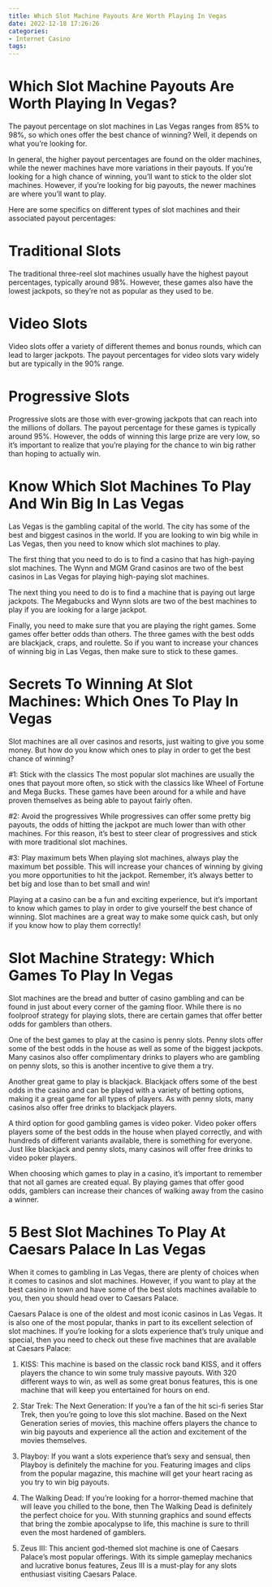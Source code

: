 ```yaml
---
title: Which Slot Machine Payouts Are Worth Playing In Vegas
date: 2022-12-18 17:26:26
categories:
- Internet Casino
tags:
---
```



#  Which Slot Machine Payouts Are Worth Playing In Vegas?

The payout percentage on slot machines in Las Vegas ranges from 85% to 98%, so which ones offer the best chance of winning? Well, it depends on what you’re looking for.

In general, the higher payout percentages are found on the older machines, while the newer machines have more variations in their payouts. If you’re looking for a high chance of winning, you’ll want to stick to the older slot machines. However, if you’re looking for big payouts, the newer machines are where you’ll want to play.

Here are some specifics on different types of slot machines and their associated payout percentages:

# Traditional Slots

The traditional three-reel slot machines usually have the highest payout percentages, typically around 98%. However, these games also have the lowest jackpots, so they’re not as popular as they used to be.

# Video Slots

Video slots offer a variety of different themes and bonus rounds, which can lead to larger jackpots. The payout percentages for video slots vary widely but are typically in the 90% range.

# Progressive Slots

Progressive slots are those with ever-growing jackpots that can reach into the millions of dollars. The payout percentage for these games is typically around 95%. However, the odds of winning this large prize are very low, so it’s important to realize that you’re playing for the chance to win big rather than hoping to actually win.

#  Know Which Slot Machines To Play And Win Big In Las Vegas 

Las Vegas is the gambling capital of the world. The city has some of the best and biggest casinos in the world. If you are looking to win big while in Las Vegas, then you need to know which slot machines to play.

The first thing that you need to do is to find a casino that has high-paying slot machines. The Wynn and MGM Grand casinos are two of the best casinos in Las Vegas for playing high-paying slot machines.

The next thing you need to do is to find a machine that is paying out large jackpots. The Megabucks and Wynn slots are two of the best machines to play if you are looking for a large jackpot.

Finally, you need to make sure that you are playing the right games. Some games offer better odds than others. The three games with the best odds are blackjack, craps, and roulette. So if you want to increase your chances of winning big in Las Vegas, then make sure to stick to these games.

#  Secrets To Winning At Slot Machines: Which Ones To Play In Vegas 

Slot machines are all over casinos and resorts, just waiting to give you some money. But how do you know which ones to play in order to get the best chance of winning?

#1: Stick with the classics 
The most popular slot machines are usually the ones that payout more often, so stick with the classics like Wheel of Fortune and Mega Bucks. These games have been around for a while and have proven themselves as being able to payout fairly often.

#2: Avoid the progressives 
While progressives can offer some pretty big payouts, the odds of hitting the jackpot are much lower than with other machines. For this reason, it’s best to steer clear of progressives and stick with more traditional slot machines.

#3: Play maximum bets 
When playing slot machines, always play the maximum bet possible. This will increase your chances of winning by giving you more opportunities to hit the jackpot. Remember, it’s always better to bet big and lose than to bet small and win!

Playing at a casino can be a fun and exciting experience, but it’s important to know which games to play in order to give yourself the best chance of winning. Slot machines are a great way to make some quick cash, but only if you know how to play them correctly!

#  Slot Machine Strategy: Which Games To Play In Vegas 

Slot machines are the bread and butter of casino gambling and can be found in just about every corner of the gaming floor. While there is no foolproof strategy for playing slots, there are certain games that offer better odds for gamblers than others.

One of the best games to play at the casino is penny slots. Penny slots offer some of the best odds in the house as well as some of the biggest jackpots. Many casinos also offer complimentary drinks to players who are gambling on penny slots, so this is another incentive to give them a try.

Another great game to play is blackjack. Blackjack offers some of the best odds in the casino and can be played with a variety of betting options, making it a great game for all types of players. As with penny slots, many casinos also offer free drinks to blackjack players.

A third option for good gambling games is video poker. Video poker offers players some of the best odds in the house when played correctly, and with hundreds of different variants available, there is something for everyone. Just like blackjack and penny slots, many casinos will offer free drinks to video poker players. 

When choosing which games to play in a casino, it’s important to remember that not all games are created equal. By playing games that offer good odds, gamblers can increase their chances of walking away from the casino a winner.

#  5 Best Slot Machines To Play At Caesars Palace In Las Vegas

When it comes to gambling in Las Vegas, there are plenty of choices when it comes to casinos and slot machines. However, if you want to play at the best casino in town and have some of the best slots machines available to you, then you should head over to Caesars Palace.

Caesars Palace is one of the oldest and most iconic casinos in Las Vegas. It is also one of the most popular, thanks in part to its excellent selection of slot machines. If you’re looking for a slots experience that’s truly unique and special, then you need to check out these five machines that are available at Caesars Palace:

1. KISS: This machine is based on the classic rock band KISS, and it offers players the chance to win some truly massive payouts. With 320 different ways to win, as well as some great bonus features, this is one machine that will keep you entertained for hours on end.

2. Star Trek: The Next Generation: If you’re a fan of the hit sci-fi series Star Trek, then you’re going to love this slot machine. Based on the Next Generation series of movies, this machine offers players the chance to win big payouts and experience all the action and excitement of the movies themselves.

3. Playboy: If you want a slots experience that’s sexy and sensual, then Playboy is definitely the machine for you. Featuring images and clips from the popular magazine, this machine will get your heart racing as you try to win big payouts.

4. The Walking Dead: If you’re looking for a horror-themed machine that will leave you chilled to the bone, then The Walking Dead is definitely the perfect choice for you. With stunning graphics and sound effects that bring the zombie apocalypse to life, this machine is sure to thrill even the most hardened of gamblers.

5. Zeus III: This ancient god-themed slot machine is one of Caesars Palace’s most popular offerings. With its simple gameplay mechanics and lucrative bonus features, Zeus III is a must-play for any slots enthusiast visiting Caesars Palace.
